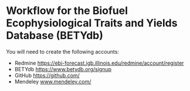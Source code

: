 # Workflow for the Biofuel Ecophysiological Traits and Yields Database (BETYdb)


      
You will need to create the following accounts:

* Redmine https://ebi-forecast.igb.illinois.edu/redmine/account/register  
* BETYdb https://www.betydb.org/signup  
* GitHub https://github.com/  
* Mendeley www.mendeley.com/ 